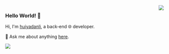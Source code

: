 <img align='right' src='https://github-readme-stats.vercel.app/api?username=huiyadanli&show_icons=true&&theme=default&hide=["contribs"]&&hide_title=true' /> 

### Hello World! 👋

Hi, I'm [huiyadanli](https://www.huiyadan.com), a back-end 🌐 developer.

💬 Ask me about anything [here](https://github.com/huiyadanli/huiyadanli/issues).

![](https://visitor-badge.laobi.icu/badge?page_id=huiyadanli.huiyadanli)



<!--

[![stat](https://github-readme-stats.vercel.app/api?username=huiyadanli&show_icons=true&&theme=default&hide=["contribs"])](https://github.com/huiyadanli)

[![Top Langs](https://github-readme-stats.vercel.app/api/top-langs/?username=huiyadanli&layout=compact)](https://github.com/huiyadanli)

<details>
<summary>CLICK ME</summary>

![ip test](https://ip.ntrqq.net/images/yosuga.png?wd=JTIw&r=f7eppzl6j6)
</details>

-->
